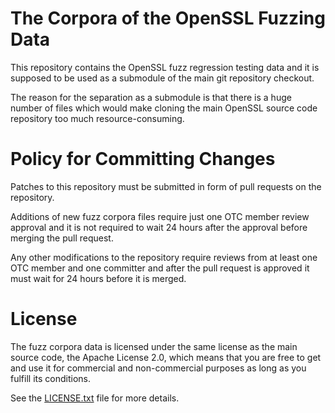 The Corpora of the OpenSSL Fuzzing Data
=======================================

This repository contains the OpenSSL fuzz regression testing data and
it is supposed to be used as a submodule of the main git repository
checkout.

The reason for the separation as a submodule is that there is a huge
number of files which would make cloning the main OpenSSL source code
repository too much resource-consuming.

Policy for Committing Changes
=============================

Patches to this repository must be submitted in form of pull requests
on the repository.

Additions of new fuzz corpora files require just one OTC member review
approval and it is not required to wait 24 hours after the approval
before merging the pull request.

Any other modifications to the repository require reviews from at
least one OTC member and one committer and after the pull request
is approved it must wait for 24 hours before it is merged.

License
=======

The fuzz corpora data is licensed under the same license as the main
source code, the Apache License 2.0, which means that you are free to
get and use it for commercial and non-commercial purposes as long as
you fulfill its conditions.

See the [LICENSE.txt](LICENSE.txt) file for more details.
